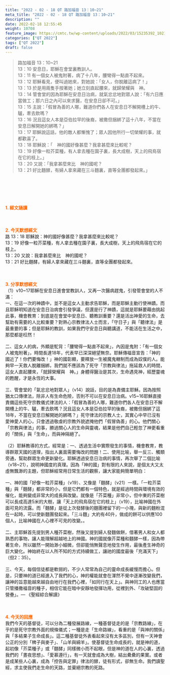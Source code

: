 ```yaml
---
title: "2022 - 02 - 18 QT 路加福音 13：10~21"
meta_title: "2022 - 02 - 18 QT 路加福音 13：10~21"
description: ""
date: 2022-02-18 12:55:45
weight: 10708
feature_image: https://cmtc.tw/wp-content/uploads/2022/03/15235392_10211799862337740_180693556567566654_o-1.webp
categories: ["QT 2022"]
tags: ["QT 2022"]
draft: false
---
```


<blockquote>路加福音 13：10~21<br />
13：10 安息日，耶穌在會堂裏教訓人。<br />
13：11 有一個女人被鬼附著，病了十八年，腰彎得一點直不起來。<br />
13：12 耶穌看見，便叫過她來，對她說：「女人，你脫離這病了！」<br />
13：13 於是用兩隻手按著她；她立刻直起腰來，就歸榮耀與　神。<br />
13：14 管會堂的因為耶穌在安息日治病，就氣忿忿地對眾人說：「有六日應當做工；那六日之內可以來求醫，在安息日卻不可。」<br />
13：15 主說：「假冒為善的人哪，難道你們各人在安息日不解開槽上的牛、驢，牽去飲嗎？<br />
13：16 況且這女人本是亞伯拉罕的後裔，被撒但捆綁了這十八年，不當在安息日解開她的綁嗎？」<br />
13：17 耶穌說這話，他的敵人都慚愧了；眾人因他所行一切榮耀的事，就都歡喜了。<br />
13：18 耶穌說：「　神的國好像甚麼？我拿甚麼來比較呢？<br />
13：19 好像一粒芥菜種，有人拿去種在園子裏，長大成樹，天上的飛鳥宿在它的枝上。」<br />
13：20 又說：「我拿甚麼來比　神的國呢？<br />
13：21 好比麵酵，有婦人拿來藏在三斗麵裏，直等全團都發起來。」</blockquote><br />
&nbsp;<br />
<br />
&nbsp;<br />
<br />
<span style="color: #ff6600;"><strong>1. </strong><strong>經文誦讀</strong></span><br />
<br />
<span style="color: #ff6600;"><strong> </strong></span><br />
<br />
<span style="color: #ff6600;"><strong>2. 今天默想</strong><strong>經文<br />
</strong></span>路 13：18 耶穌說：神的國好像甚麼？我拿甚麼來比較呢？<br />
13：19 好像一粒芥菜種，有人拿去種在園子裏，長大成樹，天上的飛鳥宿在它的枝上。<br />
13：20 又說：我拿甚麼來比　神的國呢？<br />
13：21 好比麵酵，有婦人拿來藏在三斗麵裏，直等全團都發起來。<br />
<br />
&nbsp;<br />
<br />
<span style="color: #ff6600;"><strong>3. 分享默想經文<br />
</strong></span>（1）v10~17耶穌在安息日進會堂教訓人，又再一次醫病趕鬼，引發管會堂的人不滿：<br />
一、在這一次的神蹟中，並不是這女人主動求告耶穌，而是耶穌主動行使神蹟。而且耶穌明知道在安息日治病會引發爭議，但還是行了神蹟，這就是耶穌要藉由挑起此事，機會教育：到底是在會堂中安息日、聽教訓重要？還是活出神愛的生命，去幫助有需要的人比較重要？對熱心宗教律法人士而言，「守日子」與「聽律法」是最重要的事；但是耶穌的教訓，如果我們守安息日與聽講道，不能活在生活之中，那麼都是枉然！<br />
<br />
二、這女人的病，外顯是駝背：「腰彎得一點直不起來」，內因是鬼附：「有一個女人被鬼附著」，時間長達18年，代表早已深深絕望無奈。耶穌傳福音宣告：「神的國近了！你們要悔改！」神的國彰顯，要釋放一生被魔鬼轄制而成為奴僕的人。能夠早一天救人脫離捆綁，我們就不應該為了死守「宗教與律法」拖延救人的時間，這女人直起腰來，「就歸榮耀與　神。」身體得醫治是其次，生命遇見神，經歷靈魂的甦醒，才是永恆的大事。<br />
<br />
三、管會堂的「氣忿忿地對眾人」（v14）說話，目的是為責備主耶穌。因為按照猶太口傳律法，除非人有生命危險，否則不可以在安息日治病。v15~16耶穌直接責備這些死守宗教儀式律法的人：「假冒為善的人哪，難道你們各人在安息日不解開槽上的牛、驢，牽去飲嗎？況且這女人本是亞伯拉罕的後裔，被撒但捆綁了這18年，不當在安息日解開她的綁嗎？」死守律法的宗教人士，其實心中早已沒有愛神愛人的心，只會透過敬虔的宗教外貌遮掩他們「假冒偽善」的心。他們關心「宗教與律法」的事，勝過關心人的生命與靈魂，結果是他們自己輕忽了神更看重的「關係」與「生命」，而與神隔絕了。<br />
<br />
（2）耶穌教導的方式，經常是：一、透過生活中實際發生的事情，機會教育，教導群眾天國的道理，指出人裏面需要悔改的問題！二、使用比喻，舉一反三、觸類旁通，幫助群眾生命更新變化。耶穌透過安息日治病的事情，再次舉了二個比喻（v18~21），說明神國度的真理。因為「神的國」對有限的人來說，是個太大又太虛無飄渺的主題，但耶穌經常用日常生活的觀察，讓大家能夠簡單明白：<br />
<br />
一、神的國「好像一粒芥菜種」（v19）、又像是「麵酵」（v21）一樣。「一粒芥菜種」與「麵酵」都非常的小，但是它們都有一個特色，就是經過時間與環境有效的催化，能夠變成非常大的成長與改變。就像是「芥菜種」非常小，但中東的芥菜樹可以長成高達5米的大樹，讓「天上的飛鳥宿在它的枝上」（v19），比喻神國在外面可見的流露。而「麵酵」是從上次發酵後的麵團裡留下的一小塊，與新的麵粉混在一起時，可以使新麵團發起來。「三斗麵」大約有40升，做成的餅可以供應100個人，比喻神國在人心裡不可見的改變。。<br />
<br />
二、主耶穌首先提到男人種芥菜樹，然後又提到婦人發麵做餅，借著男人和女人都熟悉的事物，讓人能理解超越地上的神國。神的國就像芥菜種和麵酵一樣，因為帶著生命，所以雖然一開始渺小細微，但卻能悄無聲息地發生作用，最後產生神奇的巨大變化。神始終在以人所不知的方式持續做工，讓祂的國度最後「充滿天下」（但2：35）。<br />
<br />
三、今天，每個信徒都是軟弱的，不少人常常為自己的靈命成長緩慢而擔心。但是，只要神的道已經進入了我們的心，神的權能就會在渾然不覺中逐漸改變我們，讓神的旨意能越來越自由地行在我們心裡，「如同行在天上」。與神同工的人也應當只管播撒福音的種子，相信它能在暗中安靜地發揮功用，從裡到外、「攻破堅固的營壘」。— 《聖經綜合解讀》<br />
<br />
&nbsp;<br />
<br />
<span style="color: #ff6600;"><strong>4. 今天的回應<br />
</strong></span>我們今天的基督徒，可以分為二種發展路線，一種基督徒走的是「宗教路線」，在乎的是死守宗教外面的規條儀式；一種是走「生命路線」，看重的是「與神的關係」與「多結果子生命成長」。這二種基督徒外表看起來沒有太多區別，但有一天神會公正的分別「稗子與麥子」、「山羊與綿羊」。使基督徒生命成長的，就是神的道，起初像「芥菜種子」或「麵酵」同樣微小而不起眼，但是神的道在人的心裏，透過我們的「晝夜思想」、「愛慕遵行」，有一天就會成為大樹，結出纍纍的果實。或者是成某些人心裏，成為「控告與定罪」律法的酵，徒有形式，卻無生命。我們讀聖經，求主使我們走生命的天路，並棄絕宗教的死路。<br />
<br />
&nbsp;
        